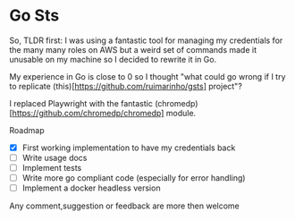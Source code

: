 # Go Sts

So, TLDR first: I was using a fantastic tool for managing my credentials for the many many roles on AWS but a weird
set of commands made it unusable on my machine so I decided to rewrite it in Go. 

My experience in Go is close to 0 so I thought "what could go wrong if I try to replicate (this)[https://github.com/ruimarinho/gsts] project"?

I replaced Playwright with the fantastic (chromedp)[https://github.com/chromedp/chromedp] module.

Roadmap
- [x] First working implementation to have my credentials back
- [ ] Write usage docs
- [ ] Implement tests
- [ ] Write more go compliant code (especially for error handling)
- [ ] Implement a docker headless version

Any comment,suggestion or feedback are more then welcome

